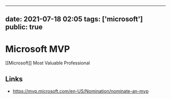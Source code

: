 ------
date: 2021-07-18 02:05
tags: ['microsoft']
public: true
-----

# Microsoft MVP

[[Microsoft]] Most Valuable Professional 

## Links

- https://mvp.microsoft.com/en-US/Nomination/nominate-an-mvp
